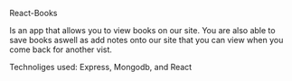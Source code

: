 React-Books

Is an app that allows you to view books on our site. You are also able to save books aswell as add notes onto our site that you can view when you come back for another vist.

Technoliges used: Express, Mongodb, and React